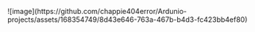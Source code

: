 <p>
  ![image](https://github.com/chappie404error/Ardunio-projects/assets/168354749/8d43e646-763a-467b-b4d3-fc423bb4ef80)

</p>
